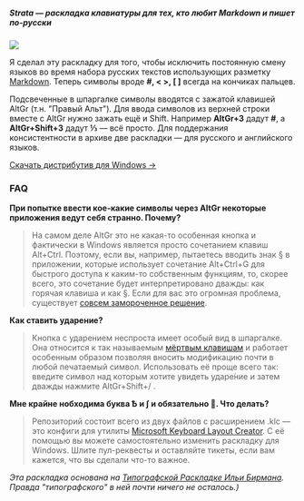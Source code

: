 ##### Strata — раскладка клавиатуры для тех, кто любит Markdown и пишет по-русски

[<img src="https://habrastorage.org/files/95c/796/f17/95c796f1789f485cb719d55c21a63519.jpg"/>](https://habrastorage.org/files/95c/796/f17/95c796f1789f485cb719d55c21a63519.jpg)

Я сделал эту раскладку для того, чтобы исключить постоянную смену языков во время набора русских текстов использующих разметку [Markdown](https://github.com/adam-p/markdown-here/wiki/Markdown-Cheatsheet). Теперь символы вроде **#, < >, [ ]** всегда на кончиках пальцев.

Подсвеченные в шпаргалке символы вводятся с зажатой клавишей AltGr (т.н. "Правый Альт"). Для ввода символов из верхней строки вместе с AltGr нужно зажать ещё и Shift. Например **AltGr+3** дадут **#**, а **AltGr+Shift+3** дадут **⅓** — всё просто. Для поддержания консистентности в архиве две раскладки — для русского и английского языков.

[Скачать дистрибутив для Windows →](https://github.com/Atarity/Strata/releases/download/v0.1/Strata.Markdown.Layout.Installer.v01.zip)

### FAQ
**При попытке ввести кое-какие символы через AltGr некоторые приложения ведут себя странно. Почему?**

>На самом деле AltGr это не какая-то особенная кнопка и фактически в Windows является просто сочетанием клавиш Alt+Ctrl. Поэтому, если вы, например, пытаетесь вводить знак § в приложении, которые использует сочетание Alt+Ctrl+G для быстрого доступа к каким-то собственным функциям, то, скорее всего, это сочетание будет интерпретировано дважды: как горячая клавиша и как §. Если для вас это огромная проблема, существует [совсем замороченное решение](http://superuser.com/questions/592970/can-i-make-ctrlalt-not-act-like-altgr-on-windows).

**Как ставить ударение?**

>Кнопка с ударением неспроста имеет особый вид в шпаргалке. Она относится к так называемым [мёртвым клавишам](https://ru.wikipedia.org/wiki/%D0%9C%D1%91%D1%80%D1%82%D0%B2%D1%8B%D0%B5_%D0%BA%D0%BB%D0%B0%D0%B2%D0%B8%D1%88%D0%B8) и работает особенным образом позволяя вносить модификацию почти в любой печатаемый символ. Использовать её проще всего так: введите символ над которым хотите увидеть ударе́ние и затем дважды нажмите AltGr+Shift+/ .

**Мне крайне нобходима буква Ѣ и ∫ и обязательно 💩. Что делать?**

>Репозиторий состоит всего из двух файлов с расширением .klc — это конфиги для утилиты [Microsoft Keyboard Layout Creator](http://www.microsoft.com/en-us/download/details.aspx?id=22339). С её помощью вы можете самостоятельно изменить раскладку для Windows. Шлите пул-реквесты и оставляйте тикеты, если вам кажется, что вы сделали что-то важное.

*Эта раскладка основана на [Типографской Раскладке Ильи Бирмана](http://ilyabirman.ru/projects/typography-layout/). Правда "типографского" в ней почти ничего не осталось.)*

